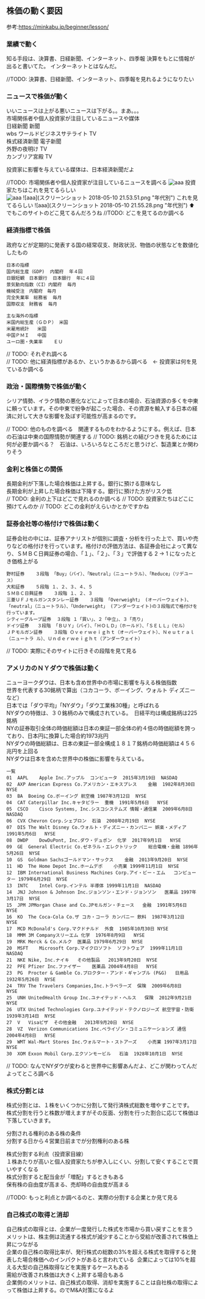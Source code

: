## 株価の動く要因
参考:https://minkabu.jp/beginner/lesson/
### 業績で動く 
知る手段は、決算書、日経新聞、インターネット、四季報
決算をもとに情報が出ると書いてた。
インターネットとはなんだ。

//TODO: 決算書、日経新聞、インターネット、四季報を見れるようになりたい

### ニュースで株価が動く
いいニュースは上がる悪いニュースは下がる。。まあ。。。  
市場関係者や個人投資家が注目しているニュースや媒体  
日経新聞 新聞  
wbs ワールドビジネスサテライト TV  
株式経済新聞 電子新聞  
外野の夜明け TV  
カンブリア宮殿 TV  

投資家に影響を与えている媒体は、日本経済新聞だよ

//TODO: 市場関係者や個人投資家が注目しているニュースを調べる
![aaa](kansin.png "勝ち組と負け組の関心度についての画像")
投資家たちはこれを見てるらしい  
![aaa](nenndaibetsu.png "年代別")
![aaa](スクリーンショット 2018-05-10 21.53.51.png "年代別")
これを見てるらしい
![aaa](スクリーンショット 2018-05-10 21.55.28.png "年代別")
⬆️でもこのサイトのどこ見てるんだろうね //TODO: どこを見てるのか調べる




### 経済指標で株価
政府などが定期的に発表する国の経常収支、財政状況、物価の状態などを数値化したもの  

	日本の指標   
	国内総生産（GDP)  内閣府  年４回  
	日銀短観　日本銀行  日本銀行  年に４回  
	景気動向指数（CI）内閣府  毎月  
	機械受注　内閣府　毎月  
	完全失業率　総務省  毎月  
	国際収支　財務省  毎月  
	
	主な海外の指標 
	米国内総生産（ＧＤＰ）	米国
	米雇用統計	米国
	中国ＰＭＩ	中国
	ユーロ圏・失業率	ＥＵ

// TODO: それぞれ調べる  
// TODO: 他に経済指標があるか、というかあるから調べる　← 投資家は何を見ているか調べる

### 政治・国際情勢で株価が動く
シリア情勢、イラク情勢の悪化などによって日本の場合、石油資源の多くを中東に頼っています。その中東で紛争が起こった場合、その資源を輸入する日本の経済に対して大きな影響を及ぼす可能性が高まるのです。

// TODO: 他のものを調べる　関連するものをわかるようにする。例えば、日本の石油は中東の国際情勢が関連する
// TODO: 銘柄との結びつきを見るためには何が必要か調べる？　石油は、いろいろなところだと思うけど、製造業とか関わりそう

### 金利と株価との関係
長期金利が下落した場合株価は上昇する。銀行に預ける意味なし  
長期金利が上昇した場合株価は下降する。銀行に預けた方がリスク低  
// TODO: 金利の上下はどこで見れるのか調べる
// TODO: 投資家たちはどこに預けてんのか
// TODO: どこの金利がえらいかとかですかね

### 証券会社等の格付けで株価は動く
証券会社の中には、証券アナリストが個別に調査・分析を行った上で、買いや売りなどの格付けを行っています。格付けの評価方法は、各証券会社によって異なり、ＳＭＢＣ日興証券の場合、「１」、「２」、「３」で評価する
2 -> 1 になったとき価格上がる

	野村証券	３段階	「Buy」（バイ）、「Neutral」（ニュートラル）、「Reduce」（リデユース）  
	大和証券	５段階	１、２、３、４、５  
	ＳＭＢＣ日興証券	３段階	１、２、３  
	三菱ＵＦＪモルガンスタンレー証券	３段階	「Overweight」 (オーバーウェイト)、「neutral」（ニュートラル）、「Underweight」 (アンダーウェイト)の３段階式で格付けを行っています。  
	シティーグループ証券	３段階	１「買い」、２「中立」、３「売り」  
	ドイツ証券	３段階	「ＢＵＹ」（バイ）、「ＨＯＬＤ」（ホールド）、「ＳＥＬＬ」（セル）  
	ＪＰモルガン証券	３段階	Ｏｖｅｒｗｅｉｇｈｔ（オーバーウェイト）、Ｎｅｕｔｒａｌ（ニュートラ ル）、Ｕｎｄｅｒｗｅｉｇｈｔ（アンダーウェイト）  
// TODO: 実際にそのサイトに行きその段階を見て見る

### アメリカのＮＹダウで株価は動く
ニューヨークダウは、日本も含め世界中の市場に影響を与える株価指数  
世界を代表する30銘柄で算出（コカコーラ、ボーイング、ウォルト ディズニーなど）  
日本では「ダウ平均」「NYダウ」「ダウ工業株30種」と呼ばれる  
NYダウの特徴は、３０銘柄のみで構成されている。　日経平均は構成銘柄は225銘柄  
NYの証券取引全体の時価総額は日本の東証一部全体の約４倍の時価総額を誇っており、日本円に換算した場合約1973兆円  
NYダウの時価総額は、日本の東証一部全構成１８１７銘柄の時価総額は４５６兆円を上回る  
NYダウは日本を含めた世界中の株価に影響を与えている。

	一覧
	01	AAPL	Apple Inc.アップル	コンピュータ	2015年3月19日	NASDAQ
	02	AXP	American Express Co.アメリカン・エキスプレス	金融	1982年8月30日	NYSE
	03	BA	Boeing Co.ボーイング	航空機	1987年3月12日	NYSE
	04	CAT	Caterpillar Inc.キャタピラー	重機	1991年5月6日	NYSE
	05	CSCO	Cisco Systems, Inc.シスコシステムズ	情報・通信業	2009年6月8日	NASDAQ
	06	CVX	Chevron Corp.シェブロン	石油	2008年2月19日	NYSE
	07	DIS	The Walt Disney Co.ウォルト・ディズニー・カンパニー	娯楽・メディア	1991年5月6日	NYSE
	08	DWDP	DowDuPont, Inc.ダウ・デュポン	化学	2017年9月1日	NYSE
	09	GE	General Electric Co.ゼネラル・エレクトリック	総合電機・金融	1896年5月26日	NYSE
	10	GS	Goldman Sachsゴールドマン・サックス	金融	2013年9月20日	NYSE
	11	HD	The Home Depot Inc.ホームデポ	小売業	1999年11月1日	NYSE
	12	IBM	International Business Machines Corp.アイ・ビー・エム	コンピューター	1979年6月29日	NYSE
	13	INTC	Intel Corp.インテル	半導体	1999年11月1日	NASDAQ
	14	JNJ	Johnson & Johnson Inc.ジョンソン・エンド・ジョンソン	医薬品	1997年3月17日	NYSE
	15	JPM	JPMorgan Chase and Co.JPモルガン・チェース	金融	1991年5月6日	NYSE
	16	KO	The Coca-Cola Co.ザ コカ・コーラ カンパニー	飲料	1987年3月12日	NYSE
	17	MCD	McDonald's Corp.マクドナルド	外食	1985年10月30日	NYSE
	18	MMM	3M Companyスリーエム	化学	1976年8月9日	NYSE
	19	MRK	Merck & Co.メルク	医薬品	1979年6月29日	NYSE
	20	MSFT	Microsoft Corp.マイクロソフト	ソフトウェア	1999年11月1日	NASDAQ
	21	NKE	Nike, Inc.ナイキ	その他製品	2013年9月20日	NYSE
	22	PFE	Pfizer Inc.ファイザー	医薬品	2004年4月8日	NYSE
	23	PG	Procter & Gamble Co.プロクター・アンド・ギャンブル (P&G)	日用品	1932年5月26日	NYSE
	24	TRV	The Travelers Companies,Inc.トラベラーズ	保険	2009年6月8日	NYSE
	25	UNH	UnitedHealth Group Inc.ユナイテッド・ヘルス	保険	2012年9月21日	NYSE
	26	UTX	United Technologies Corp.ユナイテッド・テクノロジーズ	航空宇宙・防衛	1939年3月14日	NYSE
	27	V	Visaビザ	その他金融	2013年9月20日	NYSE
	28	VZ	Verizon Communications Inc.ベライゾン・コミュニケーションズ	通信	2004年4月8日	NYSE
	29	WMT	Wal-Mart Stores Inc.ウォルマート・ストアーズ	小売業	1997年3月17日	NYSE
	30	XOM	Exxon Mobil Corp.エクソンモービル	石油	1928年10月1日	NYSE

// TODO: なんでNYダウが変わると世界中に影響あんだよ、どこが関わってんだよってところ調べる

### 株式分割とは
株式分割とは、１株をいくつかに分割して発行済株式総数を増やすことです。  
株式分割を行うと株数が増えますがその反面、分割を行った割合に応じて株価は下落していきます。

分割される権利のある株の条件  
分割する日から４営業日前までが分割権利のある株  

株式分割する利点（投資家目線）  
１株あたりが高いと個人投資家たちが参入しにくい、分割して安くすることで買いやすくなる  
株式分割すると配当金が「増配」するときもある  
保有株の自由度が高まる、売却時の自由度が高まる

//TODO: もっと利点とか調べるのと、実際の分割する企業とか見て見る

### 自己株式の取得と消却
自己株式の取得とは、企業が一度発行した株式を市場から買い戻すことを言う  
メリットは、株主側は流通する株式が減少することから受給が改善されて株価上昇につながる  
企業の自己株の取得比率が、発行株式の総数の3%を超える株式を取得すると発表した場合株価へのインパクトがあると言われている   企業によっては10%を超える大型の自己株取得などを実施するケースもある  
需給が改善され株価は大きく上昇する場合もある  
企業側のメリットは、自己株式の取得、消却を実施することは自社株の取得によって株価は上昇する。のでM&A対策になるよ
